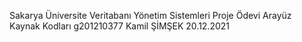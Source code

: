 Sakarya Üniversite Veritabanı Yönetim Sistemleri Proje Ödevi Arayüz Kaynak Kodları
g201210377
Kamil ŞİMŞEK
20.12.2021
